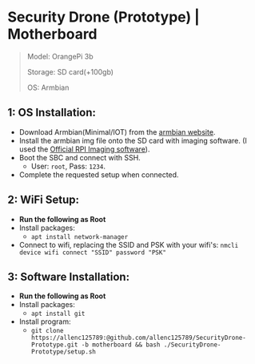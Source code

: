 # Security Drone (Prototype) | Motherboard

> Model: OrangePi 3b
>
> Storage: SD card(+100gb)
>
> OS: Armbian

## 1: OS Installation:
+ Download Armbian(Minimal/IOT) from the [armbian website](https://www.armbian.com/orangepi3b/).
+ Install the armbian img file onto the SD card with imaging software. (I used the [Official RPI Imaging software](https://www.raspberrypi.com/software/)).
+ Boot the SBC and connect with SSH.
  +  User: `root`, Pass: `1234`.
+ Complete the requested setup when connected.

## 2: WiFi Setup:
+ **Run the following as Root**
+ Install packages:
  +  `apt install network-manager`
+ Connect to wifi, replacing the SSID and PSK with your wifi's: `nmcli device wifi connect "SSID" password "PSK"`

## 3: Software Installation:
+ **Run the following as Root**
+ Install packages:
  +  `apt install git`
+ Install program:
  + `git clone https://allenc125789:@github.com/allenc125789/SecurityDrone-Prototype.git -b motherboard && bash ./SecurityDrone-Prototype/setup.sh`
